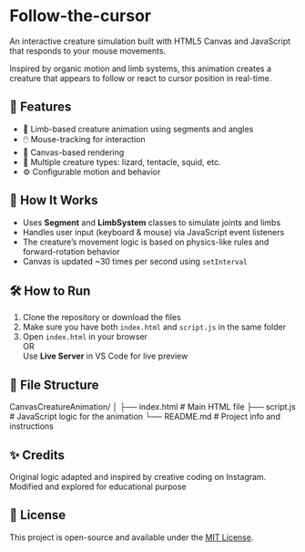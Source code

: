 # Follow-the-cursor

An interactive creature simulation built with HTML5 Canvas and JavaScript that responds to your mouse movements.

Inspired by organic motion and limb systems, this animation creates a creature that appears to follow or react to cursor position in real-time.

## 🎯 Features

- 🐾 Limb-based creature animation using segments and angles
- 🖱️ Mouse-tracking for interaction
- 🎨 Canvas-based rendering
- 🦑 Multiple creature types: lizard, tentacle, squid, etc.
- ⚙️ Configurable motion and behavior

## 🧠 How It Works

- Uses **Segment** and **LimbSystem** classes to simulate joints and limbs
- Handles user input (keyboard & mouse) via JavaScript event listeners
- The creature’s movement logic is based on physics-like rules and forward-rotation behavior
- Canvas is updated ~30 times per second using `setInterval`

## 🛠️ How to Run

1. Clone the repository or download the files
2. Make sure you have both `index.html` and `script.js` in the same folder
3. Open `index.html` in your browser  
   OR  
   Use **Live Server** in VS Code for live preview

## 📁 File Structure

CanvasCreatureAnimation/
│
├── index.html # Main HTML file
├── script.js # JavaScript logic for the animation
└── README.md # Project info and instructions

## ✨ Credits

Original logic adapted and inspired by creative coding on Instagram. Modified and explored for educational purpose

## 📄 License

This project is open-source and available under the [MIT License](LICENSE).
